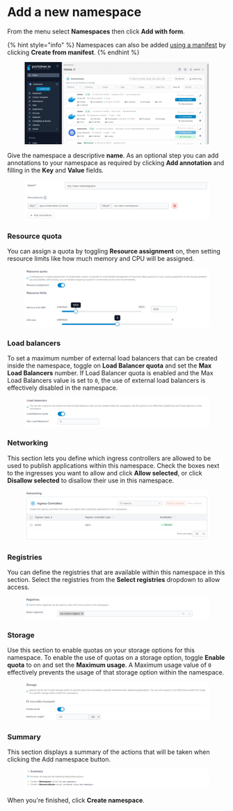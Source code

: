 # Add a new namespace

From the menu select **Namespaces** then click **Add with form**.

{% hint style="info" %}
Namespaces can also be added [using a manifest](../applications/manifest.md) by clicking **Create from manifest**.
{% endhint %}

<figure><img src="../../../.gitbook/assets/2.18-k8s-namespaces-add.gif" alt=""><figcaption></figcaption></figure>

Give the namespace a descriptive **name**. As an optional step you can add annotations to your namespace as required by clicking **Add annotation** and filling in the **Key** and **Value** fields.&#x20;

<figure><img src="../../../.gitbook/assets/2.18-k8s-namespaces-add-name.png" alt=""><figcaption></figcaption></figure>

### Resource quota

You can assign a quota by toggling **Resource assignment** on, then setting resource limits like how much memory and CPU will be assigned.

<figure><img src="../../../.gitbook/assets/2.18-k8s-namespaces-add-resourcequota.png" alt=""><figcaption></figcaption></figure>

### Load balancers

To set a maximum number of external load balancers that can be created inside the namespace, toggle on **Load Balancer quota** and set the **Max Load Balancers** number. If Load Balancer quota is enabled and the Max Load Balancers value is set to `0`, the use of external load balancers is effectively disabled in the namespace.

<figure><img src="../../../.gitbook/assets/2.18-k8s-namespaces-add-lbquota.png" alt=""><figcaption></figcaption></figure>

### Networking

This section lets you define which ingress controllers are allowed to be used to publish applications within this namespace. Check the boxes next to the ingresses you want to allow and click **Allow selected**, or click **Disallow selected** to disallow their use in this namespace.

<figure><img src="../../../.gitbook/assets/2.18-k8s-namespaces-add-networking.png" alt=""><figcaption></figcaption></figure>

### Registries

You can define the registries that are available within this namespace in this section. Select the registries from the **Select registries** dropdown to allow access.

<figure><img src="../../../.gitbook/assets/2.18-k8s-namespaces-add-registries.png" alt=""><figcaption></figcaption></figure>

### Storage

Use this section to enable quotas on your storage options for this namespace. To enable the use of quotas on a storage option, toggle **Enable quota** to on and set the **Maximum usage**. A Maximum usage value of `0` effectively prevents the usage of that storage option within the namespace.&#x20;

<figure><img src="../../../.gitbook/assets/2.18-k8s-namespaces-add-storage.png" alt=""><figcaption></figcaption></figure>

### Summary

This section displays a summary of the actions that will be taken when clicking the Add namespace button.&#x20;

<figure><img src="../../../.gitbook/assets/2.18-k8s-namespaces-add-summary.png" alt=""><figcaption></figcaption></figure>

When you're finished, click **Create namespace**.
